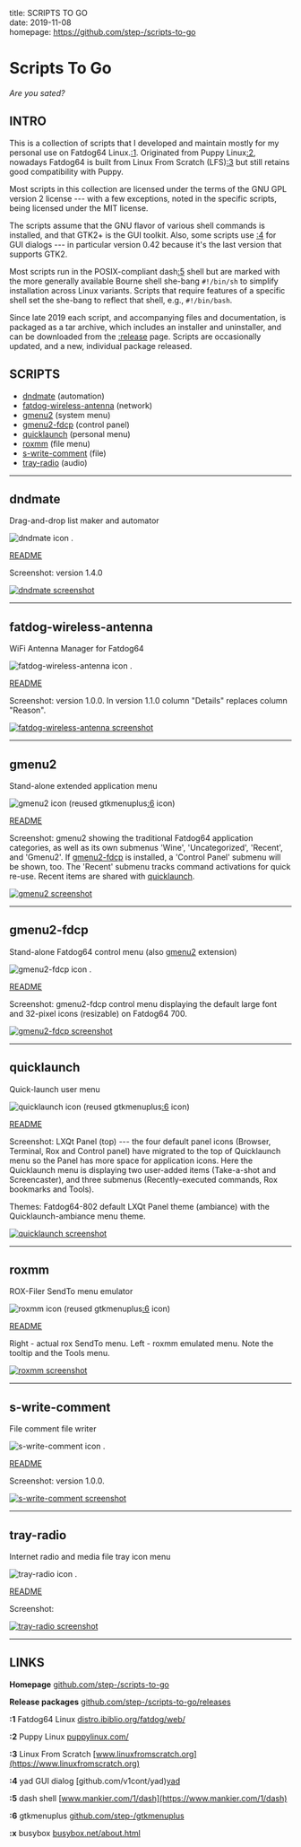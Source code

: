 title: SCRIPTS TO GO  
date: 2019-11-08  
homepage: <https://github.com/step-/scripts-to-go>  

# Scripts To Go

_Are you sated?_

## INTRO

This is a collection of scripts that I developed and maintain mostly for my
personal use on Fatdog64 Linux.[:1](#LINKS).
Originated from Puppy Linux[:2](#LINKS), nowadays Fatdog64 is built from Linux
From Scratch (LFS)[:3](#LINKS) but still retains good compatibility with Puppy.

Most scripts in this collection are licensed under the terms of the GNU GPL
version 2 license --- with a few exceptions, noted in the specific scripts,
being licensed under the MIT license.

The scripts assume that the GNU flavor of various shell commands is installed,
and that GTK2+ is the GUI toolkit. Also, some scripts use [:4](#LINKS) for GUI
dialogs --- in particular version 0.42 because it's the last version that
supports GTK2.

Most scripts run in the POSIX-compliant dash[:5](#LINKS) shell but are marked
with the more generally available Bourne shell she-bang `#!/bin/sh` to simplify
installation across Linux variants.  Scripts that require features of a specific
shell set the she-bang to reflect that shell, e.g., `#!/bin/bash`.

Since late 2019 each script, and accompanying files and documentation, is
packaged as a tar archive, which includes an installer and uninstaller, and can
be downloaded from the [:release](#LINKS) page.
Scripts are occasionally updated, and a new, individual package released.

## SCRIPTS

* [dndmate](#dndmate) (automation)
* [fatdog-wireless-antenna](#fatdog-wireless-antenna) (network)
* [gmenu2](#gmenu2) (system menu)
* [gmenu2-fdcp](#gmenu2-fdcp) (control panel)
* [quicklaunch](#quicklaunch) (personal menu)
* [roxmm](#roxmm) (file menu)
* [s-write-comment](#s-write-comment) (file)
* [tray-radio](#tray-radio) (audio)

----

<a href="dndmate"></a>

## dndmate

Drag-and-drop list maker and automator

![dndmate icon](img/icon/dndmate.png) .

[README](dndmate/README.md)

Screenshot:
version 1.4.0

[![dndmate screenshot](img/dndmate-1.4.0-s-240x222.png)](https://postimg.cc/jn7xR2GB)


----

<a href="fatdog-wireless-antenna"></a>

## fatdog-wireless-antenna

WiFi Antenna Manager for Fatdog64

![fatdog-wireless-antenna icon](img/icon/fatdog_wireless_antenna.png) .

[README](fatdog-wireless-antenna/README.md)

Screenshot:
version 1.0.0. In version 1.1.0 column "Details" replaces column "Reason".

[![fatdog-wireless-antenna screenshot](img/fatdog-wireless-antenna-240x113.png)](img/fatdog-wireless-antenna.png)

----

<a href="gmenu2"></a>

## gmenu2

Stand-alone extended application menu

![gmenu2 icon](img/icon/gmenu2.png) (reused gtkmenuplus[:6](#LINKS) icon)

[README](gmenu2/README.md)

Screenshot:
gmenu2 showing the traditional Fatdog64 application categories,
as well as its own submenus 'Wine', 'Uncategorized', 'Recent', and 'Gmenu2'.
If [gmenu2-fdcp](#gmenu2-fdcp) is installed, a 'Control Panel' submenu will
be shown, too.
The 'Recent' submenu tracks command activations for quick re-use.
Recent items are shared with [quicklaunch](#quicklaunch).

[![gmenu2 screenshot](img/gmenu2-240x267.png)](img/gmenu2.png)

----

<a href="gmenu2-fdcp"></a>

## gmenu2-fdcp

Stand-alone Fatdog64 control menu (also [gmenu2](#gmenu2) extension)

![gmenu2-fdcp icon](img/icon/gmenu2-fdcp.png) .

[README](gmenu2-fdcp/README.md)

Screenshot:
gmenu2-fdcp control menu displaying the default large font and 32-pixel icons
(resizable) on Fatdog64 700.

[![gmenu2-fdcp screenshot](img/gmenu2-fdcp-240x164.png)](img/gmenu2-fdcp.png)

----

<a href="quicklaunch"></a>

## quicklaunch

Quick-launch user menu

![quicklaunch icon](img/icon/quicklaunch.png) (reused gtkmenuplus[:6](#LINKS) icon)

[README](quicklaunch/README.md)

Screenshot:
LXQt Panel (top) --- the four default panel icons (Browser,
Terminal, Rox and Control panel) have migrated to the top of Quicklaunch menu
so the Panel has more space for application icons.
Here the Quicklaunch menu is displaying two user-added items
(Take-a-shot and Screencaster), and three submenus
(Recently-executed commands, Rox bookmarks and Tools).

Themes: Fatdog64-802 default LXQt Panel theme (ambiance) with the
Quicklaunch-ambiance menu theme.

[![quicklaunch screenshot](img/quicklaunch-800-240x98.png)](img/quicklaunch-800.png)

----

<a href="roxmm"></a>

## roxmm

ROX-Filer SendTo menu emulator

![roxmm icon](img/icon/roxmm.png) (reused gtkmenuplus[:6](#LINKS) icon)

[README](roxmm/README.md)

Right - actual rox SendTo menu.
Left - roxmm emulated menu. Note the tooltip and the Tools menu.

[![roxmm screenshot](img/roxmm-240x90.png)](img/roxmm.png)

----

<a href="s-write-comment"></a>

## s-write-comment

File comment file writer

![s-write-comment icon](img/icon/s-write-comment.png) .

[README](s-write-comment/README.md)

Screenshot:
version 1.0.0.

[![s-write-comment screenshot](img/s-write-comment-240x160.png)](img/s-write-comment.png)


----

<a href="tray-radio"></a>

## tray-radio

Internet radio and media file tray icon menu

![tray-radio icon](img/icon/tray-radio.png) .

[README](tray-radio/README.md)

Screenshot:

[![tray-radio screenshot](img/tray-radio-240x107.png)](img/tray-radio.gif)

----

<a name="LINKS">

## LINKS

**Homepage**
[github.com/step-/scripts-to-go](https://github.com/step-/scripts-to-go)

**Release packages**
[github.com/step-/scripts-to-go/releases](https://github.com/step-/scripts-to-go/releases)

**:1** Fatdog64 Linux
[distro.ibiblio.org/fatdog/web/](http://distro.ibiblio.org/fatdog/web/)

**:2** Puppy Linux
[puppylinux.com/](http://puppylinux.com/)

**:3** Linux From Scratch
[www.linuxfromscratch.org](https://www.linuxfromscratch.org)

**:4** yad GUI dialog
[github.com/v1cont/yad)[yad](https://github.com/v1cont/yad)

**:5** dash shell
[www.mankier.com/1/dash](https://www.mankier.com/1/dash)

**:6** gtkmenuplus
[github.com/step-/gtkmenuplus](https://github.com/step-/gtkmenuplus)

**:x** busybox
[busybox.net/about.html](https://busybox.net/about.html)
